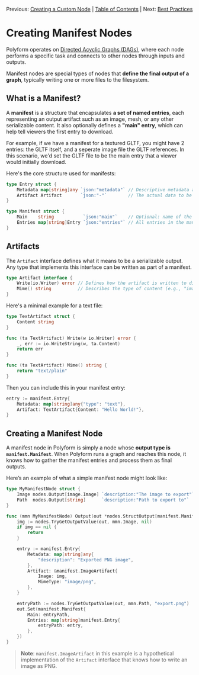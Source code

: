 Previous: [Creating a Custom Node](../CreatingNodes/README.md) | [Table of Contents](../../README.md) | Next: [Best Practices](../NodeBestPractices/README.md)

# Creating Manifest Nodes

Polyform operates on [Directed Acyclic Graphs (DAGs)](https://en.wikipedia.org/wiki/Directed_acyclic_graph), where each node performs a specific task and connects to other nodes through inputs and outputs.

Manifest nodes are special types of nodes that **define the final output of a graph**, typically writing one or more files to the filesystem. 

## What is a Manifest?

A **manifest** is a structure that encapsulates **a set of named entries**, each representing an output artifact such as an image, mesh, or any other serializable content. It also optionally defines a **"main" entry**, which can help tell viewers the first entry to download. 

For example, if we have a manifest for a textured GLTF, you might have 2 entries: the GLTF itself, and a seperate image file the GLTF references. In this scenario, we'd set the GLTF file to be the main entry that a viewer would initially download.

Here's the core structure used for manifests:

```go
type Entry struct {
	Metadata map[string]any `json:"metadata"` // Descriptive metadata about the artifact
	Artifact Artifact       `json:"-"`        // The actual data to be written
}

type Manifest struct {
	Main    string           `json:"main"`    // Optional: name of the main entry
	Entries map[string]Entry `json:"entries"` // All entries in the manifest
}
```

## Artifacts

The `Artifact` interface defines what it means to be a serializable output. Any type that implements this interface can be written as part of a manifest.

```go
type Artifact interface {
	Write(io.Writer) error // Defines how the artifact is written to disk or elsewhere
	Mime() string          // Describes the type of content (e.g., "image/png", "application/json")
}
```

Here's a minimal example for a text file:

```go
type TextArtifact struct {
	Content string
}

func (ta TextArtifact) Write(w io.Writer) error {
	_, err := io.WriteString(w, ta.Content)
	return err
}

func (ta TextArtifact) Mime() string {
	return "text/plain"
}
```

Then you can include this in your manifest entry:

```go
entry := manifest.Entry{
	Metadata: map[string]any{"type": "text"},
	Artifact: TextArtifact{Content: "Hello World!"},
}
```

## Creating a Manifest Node

A manifest node in Polyform is simply a node whose **output type is `manifest.Manifest`**. When Polyform runs a graph and reaches this node, it knows how to gather the manifest entries and process them as final outputs.

Here’s an example of what a simple manifest node might look like:

```go
type MyManifestNode struct {
	Image nodes.Output[image.Image] `description:"The image to export"`
	Path  nodes.Output[string]      `description:"Path to export to"`
}

func (mmn MyManifestNode) Output(out *nodes.StructOutput[manifest.Manifest]) {
	img := nodes.TryGetOutputValue(out, mmn.Image, nil)
	if img == nil {
		return
	}

	entry := manifest.Entry{
		Metadata: map[string]any{
			"description": "Exported PNG image",
		},
		Artifact: &manifest.ImageArtifact{
			Image: img,
			MimeType: "image/png",
		},
	}

	entryPath := nodes.TryGetOutputValue(out, mmn.Path, "export.png")
	out.Set(manifest.Manifest{
		Main: entryPath,
		Entries: map[string]manifest.Entry{
			entryPath: entry,
		},
	})
}
```

> **Note**: `manifest.ImageArtifact` in this example is a hypothetical implementation of the `Artifact` interface that knows how to write an image as PNG.